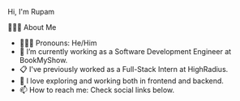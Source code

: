 <p style='text-align: justify;'>Hi, I'm Rupam</p>

👩🏻‍💻 About Me
- 👩🏻‍💻 Pronouns: He/Him
- 💼 I’m currently working as a Software Development Engineer at BookMyShow.
- 📋 I've previously worked as a Full-Stack Intern at HighRadius.
- 🧭 I love exploring and working both in frontend and backend.
- 📫 How to reach me: Check social links below.
